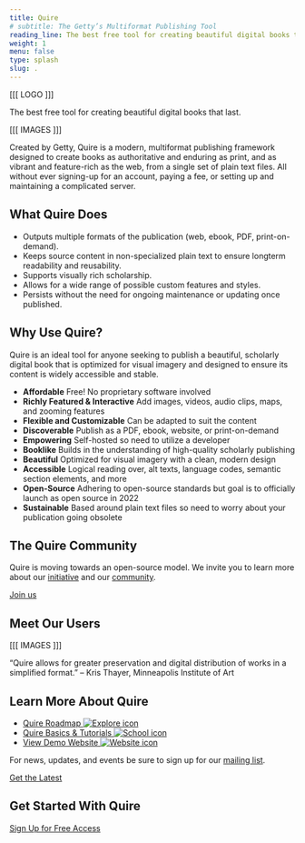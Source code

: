 ```yaml
---
title: Quire
# subtitle: The Getty’s Multiformat Publishing Tool
reading_line: The best free tool for creating beautiful digital books that last.
weight: 1
menu: false
type: splash
slug: .
---
```


[[[ LOGO ]]]

The best free tool for creating beautiful digital books that last.

[[[ IMAGES ]]]

Created by Getty, Quire is a modern, multiformat publishing framework designed to create books as authoritative and enduring as print, and as vibrant and feature-rich as the web, from a single set of plain text files. All without ever signing-up for an account, paying a fee, or setting up and maintaining a complicated server.

## What Quire Does

- Outputs multiple formats of the publication (web, ebook, PDF, print-on-demand).
- Keeps source content in non-specialized plain text to ensure longterm readability and reusability.
- Supports visually rich scholarship.
- Allows for a wide range of possible custom features and styles.
- Persists without the need for ongoing maintenance or updating once published.

## Why Use Quire?

Quire is an ideal tool for anyone seeking to publish a beautiful, scholarly digital book that is optimized for visual imagery and designed to ensure its content is widely accessible and stable.

<div class="feature-list">

- **Affordable** Free! No proprietary software involved
- **Richly Featured & Interactive** Add images, videos, audio clips, maps, and zooming features
- **Flexible and Customizable** Can be adapted to suit the content
- **Discoverable** Publish as a PDF, ebook, website, or print-on-demand
- **Empowering** Self-hosted so need to utilize a developer
- **Booklike** Builds in the understanding of high-quality scholarly publishing
- **Beautiful** Optimized for visual imagery with a clean, modern design
- **Accessible** Logical reading over, alt texts, language codes, semantic section elements, and more
- **Open-Source** Adhering to open-source standards but goal is to officially launch as open source in 2022
- **Sustainable** Based around plain text files so need to worry about your publication going obsolete

</div>

<div class="block">

## The Quire Community

Quire is moving towards an open-source model.
We invite you to learn more about our [initiative](https://quire/getty.edu/about) and our [community](https://quire/getty.edu/community).

<div class="action-button">

[Join us](https://quire/getty.edu/community)

</div>

</div>

## Meet Our Users

[[[ IMAGES ]]]

“Quire allows for greater preservation and digital distribution of works in a simplified format.” – Kris Thayer, Minneapolis Institute of Art

<div class="feature-cards">

## Learn More About Quire

- [Quire Roadmap ![Explore icon](/img/icons/baseline_explore_white_48dp.png) ](#)
- [Quire Basics & Tutorials ![School icon](/img/icons/baseline_school_white_48dp.png)](#)
- [View Demo Website ![Website icon](/img/icons/baseline_domain_verification_white_48dp.png)](#)

</div>

<div class="block">

For news, updates, and events be sure to sign up for our [mailing list](#).

<div class="action-button">

[Get the Latest](#y)

</div>

</div>


## Get Started With Quire

<div class="action-button">

[Sign Up for Free Access](#)

</div>
